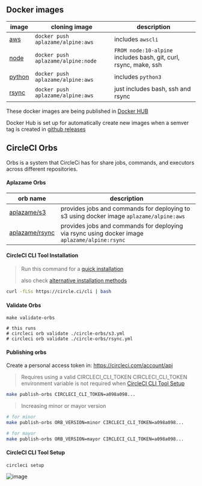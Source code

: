 

## Docker images

| image | cloning image | description |
|---|---|---|
| [aws](./aws/Dockerfile) | `docker push aplazame/alpine:aws` | includes `awscli` |
| [node](./node/Dockerfile) | `docker push aplazame/alpine:node` | `FROM node:10-alpine` includes bash, git, curl, rsync, make, ssh |
| [python](./python/Dockerfile) | `docker push aplazame/alpine:aws` | includes `python3` |
| [rsync](./rsync/Dockerfile) | `docker push aplazame/alpine:aws` | just includes bash, ssh and rsync |

These docker images are being published in [Docker HUB](https://hub.docker.com/r/aplazame/alpine)

Docker Hub is set up for automatically create new images when a semver tag is created in [github releases](./releases)


## CircleCI Orbs

Orbs is a system that CircleCi has for share jobs, commands, and executors across different repositories.

#### Aplazame Orbs

| orb name | description |
|---|---|
| [aplazame/s3](https://circleci.com/orbs/registry/orb/aplazame/s3) | provides jobs and commands for deploying to s3 using docker image `aplazame/alpine:aws` |
| [aplazame/rsync](https://circleci.com/orbs/registry/orb/aplazame/rsync) | provides jobs and commands for deploying via rsync using docker image `aplazame/alpine:rsync` |

#### CircleCI CLI Tool Installation

> Run this command for a [quick installation](https://circleci.com/docs/2.0/local-cli/#quick-installation)
>
> also check [alternative installation methods](https://circleci.com/docs/2.0/local-cli/#alternative-installation-methods)

``` sh
curl -fLSs https://circle.ci/cli | bash
```

#### Validate Orbs

```
make validate-orbs

# this runs
# circleci orb validate ./circle-orbs/s3.yml
# circleci orb validate ./circle-orbs/rsync.yml
```

#### Publishing orbs

Create a personal access token in: https://circleci.com/account/api

> Requires using a valid CIRCLECI_CLI_TOKEN
> CIRCLECI_CLI_TOKEN environment variable is not required when [CircleCI CLI Tool Setup](#circleci-cli-tool-setup)

``` sh
make publish-orbs CIRCLECI_CLI_TOKEN=a098a098...
```

> Increasing minor or mayor version

``` sh
# for minor
make publish-orbs ORB_VERSION=minor CIRCLECI_CLI_TOKEN=a098a098...

# for mayor
make publish-orbs ORB_VERSION=mayor CIRCLECI_CLI_TOKEN=a098a098...
```


#### CircleCI CLI Tool Setup

```
circleci setup
```

![image](https://user-images.githubusercontent.com/2305833/74728531-3a24d400-5243-11ea-8c39-2cef53f2d9fc.png)

